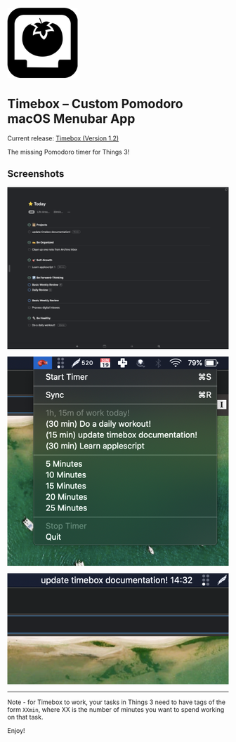 ![Header](header.png)

# Timebox – Custom Pomodoro macOS Menubar App

Current release: [Timebox (Version 1.2)](https://github.com/mk1123/timebox/releases/tag/v1.2)

The missing Pomodoro timer for Things 3!

## Screenshots

![things3](Screenshots/Screenshot%202020-07-19%2017.17.04.png)

![menu](Screenshots/Screenshot%202020-07-19%2017.09.38.png)

![in_use](Screenshots/Screenshot%202020-07-19%2017.10.23.png)

---

Note - for Timebox to work, your tasks in Things 3 need to have tags of the form `XXmin`, where XX is the number of minutes you want to spend working on that task.

Enjoy!

